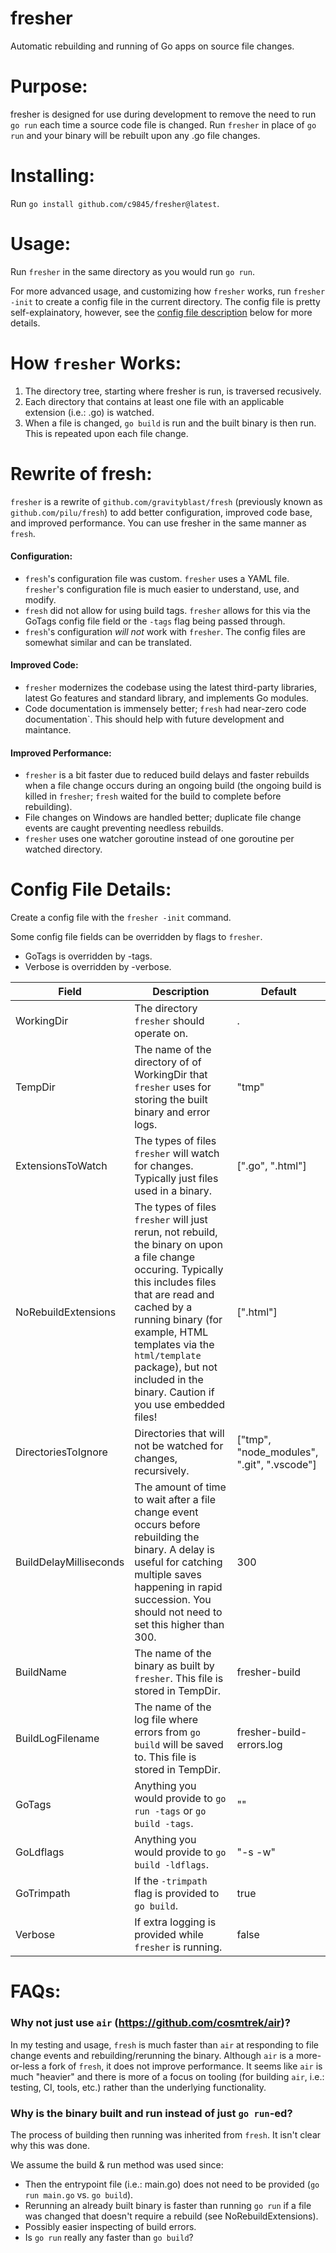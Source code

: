# fresher
Automatic rebuilding and running of Go apps on source file changes.


# Purpose:
fresher is designed for use during development to remove the need to run `go run` each time a source code file is changed. Run `fresher` in place of `go run` and your binary will be rebuilt upon any .go file changes.


# Installing:
Run `go install github.com/c9845/fresher@latest`.


# Usage:
Run `fresher` in the same directory as you would run `go run`.

For more advanced usage, and customizing how `fresher` works, run `fresher -init` to create a config file in the current directory. The config file is pretty self-explainatory, however, see the [config file description](#config-file-details) below for more details.


# How `fresher` Works:
1. The directory tree, starting where fresher is run, is traversed recusively.
2. Each directory that contains at least one file with an applicable extension (i.e.: .go) is watched.
3. When a file is changed, `go build` is run and the built binary is then run. This is repeated upon each file change.


# Rewrite of fresh:
`fresher` is a rewrite of `github.com/gravityblast/fresh` (previously known as `github.com/pilu/fresh`) to add better configuration, improved code base, and improved performance. You can use fresher in the same manner as `fresh`.

#### Configuration:
- `fresh`'s configuration file was custom. `fresher` uses a YAML file. `fresher`'s configuration file is much easier to understand, use, and modify.
- `fresh` did not allow for using build tags. `fresher` allows for this via the GoTags config file field or the `-tags` flag being passed through.
- `fresh`'s configuration *will not* work with `fresher`. The config files are somewhat similar and can be translated.

#### Improved Code:
- `fresher` modernizes the codebase using the latest third-party libraries, latest Go features and standard library, and implements Go modules.
- Code documentation is immensely better; `fresh` had near-zero code documentation`. This should help with future development and maintance. 

#### Improved Performance:
- `fresher` is a bit faster due to reduced build delays and faster rebuilds when a file change occurs during an ongoing build (the ongoing build is killed in `fresher`; `fresh` waited for the build to complete before rebuilding).
- File changes on Windows are handled better; duplicate file change events are caught preventing needless rebuilds.
- `fresher` uses one watcher goroutine instead of one goroutine per watched directory.


# Config File Details:

Create a config file with the `fresher -init` command.

Some config file fields can be overridden by flags to `fresher`.
- GoTags is overridden by -tags.
- Verbose is overridden by -verbose.

| Field | Description | Default|
|-------|-------------|--------|
| WorkingDir | The directory `fresher` should operate on. | . |
| TempDir | The name of the directory of of WorkingDir that `fresher` uses for storing the built binary and error logs. | "tmp" |
| ExtensionsToWatch | The types of files `fresher` will watch for changes. Typically just files used in a binary. | [".go", ".html"] |
| NoRebuildExtensions | The types of files `fresher` will just rerun, not rebuild, the binary on upon a file change occuring. Typically this includes files that are read and cached by a running binary (for example, HTML templates via the `html/template` package), but not included in the binary. Caution if you use embedded files! | [".html"] |
| DirectoriesToIgnore | Directories that will not be watched for changes, recursively. | ["tmp", "node_modules", ".git", ".vscode"]
| BuildDelayMilliseconds | The amount of time to wait after a file change event occurs before rebuilding the binary. A delay is useful for catching multiple saves happening in rapid succession. You should not need to set this higher than 300. | 300 | 
| BuildName | The name of the binary as built by `fresher`. This file is stored in TempDir. | fresher-build |
| BuildLogFilename | The name of the log file where errors from `go build` will be saved to. This file is stored in TempDir. | fresher-build-errors.log |
| GoTags | Anything you would provide to `go run -tags` or `go build -tags`. | "" |
| GoLdflags | Anything you would provide to `go build -ldflags`. | "-s -w" |
| GoTrimpath | If the `-trimpath` flag is provided to `go build`. | true |
| Verbose | If extra logging is provided while `fresher` is running. | false |


# FAQs: 

### Why not just use `air` (https://github.com/cosmtrek/air)?
In my testing and usage, `fresh` is much faster than `air` at responding to file change events and rebuilding/rerunning the binary. Although `air` is a more-or-less a fork of `fresh`, it does not improve performance. It seems like `air` is much "heavier" and there is more of a focus on tooling (for building `air`, i.e.: testing, CI, tools, etc.) rather than the underlying functionality.

### Why is the binary built and run instead of just `go run`-ed?
The process of building then running was inherited from `fresh`.  It isn't clear why this was done.  

We assume the build & run method was used since:
- Then the entrypoint file (i.e.: main.go) does not need to be provided (`go run main.go` vs. `go build`).
- Rerunning an already built binary is faster than running `go run` if a file was changed that doesn't require a rebuild (see NoRebuildExtensions).
- Possibly easier inspecting of build errors.
- Is `go run` really any faster than `go build`?


